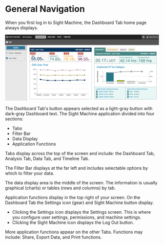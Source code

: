 # General Navigation
 When you first log in to Sight Machine, the Dashboard Tab home page always displays.
 
 ![](generalNavE.png)
 
 The Dashboard Tab's button appears selected as a light-gray button with dark-gray Dashboard text. The Sight Machine application divided into four sections:
 * Tabs
 * Filter Bar
 * Data Display
 * Application Functions

Tabs display across the top of the screen and include: the Dashboard Tab, Analysis Tab, Data Tab, and Timeline Tab.

The Filter Bar displays at the far left and includes selectable options by which to filter your data.
 
The data display area is the middle of the screen. The information is usually graphical (charts) or tables (rows and columns) by tab. 
 
Application functions display in the top right of your screen. On the Dashboard Tab the Settings icon (gear) and Sight Machine button display. 
  
  * Clicking the Settings icon displays the Settings screen. This is where you configure user settings, permissions, and machine settings.
  * Clicking the Sight Machine icon displays the Log Out button.

 More application functions appear on the other Tabs. Functions may include: Share, Export Data, and Print functions.
 